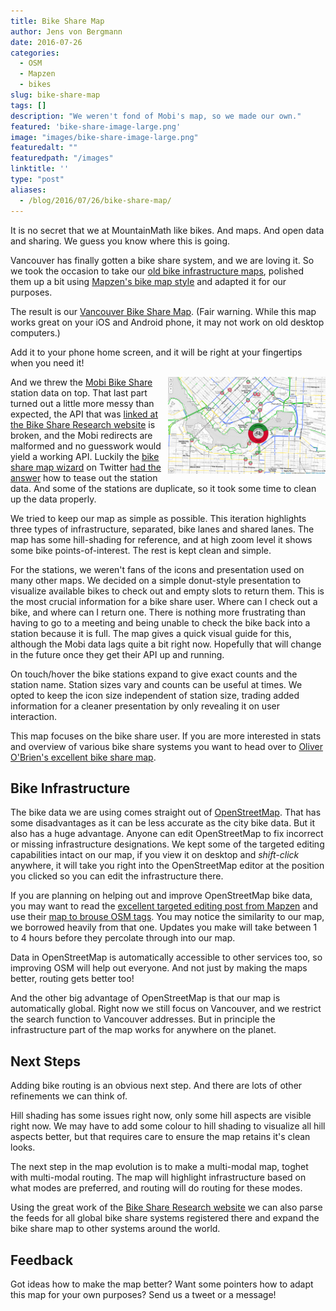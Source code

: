 ```yaml
---
title: Bike Share Map
author: Jens von Bergmann
date: 2016-07-26
categories:
  - OSM
  - Mapzen
  - bikes
slug: bike-share-map
tags: []
description: "We weren't fond of Mobi's map, so we made our own."
featured: 'bike-share-image-large.png'
image: "images/bike-share-image-large.png"
featuredalt: ""
featuredpath: "/images"
linktitle: ''
type: "post"
aliases:
  - /blog/2016/07/26/bike-share-map/
---
```


It is no secret that we at MountainMath like bikes. And maps. And open data and sharing. We guess you know where
this is going.

Vancouver has finally gotten a bike share system, and we are loving it. So we took the occasion to take our
[old bike infrastructure maps](http://doodles.mountainmath.ca/blog/2016/05/16/my-global-bike-map/), polished them up a
bit using [Mapzen's bike map style](https://mapzen.com/blog/targeted-editing-cycleways/) and adapted it for our purposes.

The result is our <a href="https://mountainmath.ca/mobi" class="btn btn-primary">Vancouver Bike Share Map</a>. (Fair
warning. While this map works great on your iOS and Android phone, it may not work on old desktop computers.)

Add it to your phone home screen, and it will be right at your fingertips when you need it!

<!-- more -->

<a href="https://mountainmath.ca/mobi" target="_blank"><img  src="images/bike-share-image-large.png"  style="width:50%;float:right;margin-left:10px;"></a>
And we threw the [Mobi Bike Share](https://www.mobibikes.ca/) station data on top. That last part turned out a little
more messy than expected, the API that was [linked at the Bike Share Research website](https://bikeshare-research.org/#bssid:vancouver)
is broken, and the Mobi redirects are malformed and no guesswork would yield a working API. Luckily
the [bike share map wizard](https://twitter.com/oobr) on 
Twitter [had the answer](https://twitter.com/oobr/status/756211668141547520) how to tease out the station data. And some
of the stations are duplicate, so it took some time to clean up the data properly.

We tried to keep our map as simple as possible. This iteration highlights three types of infrastructure, separated, bike lanes and
shared lanes. The map has some hill-shading for reference, and at high zoom level it shows some bike points-of-interest.
The rest is kept clean and simple.

For the stations, we weren't fans of the icons and presentation used on many other maps. We decided on a simple
donut-style presentation to visualize available bikes to check out and empty slots to return them. This is the most crucial
information for a bike share user. Where can I check out a bike, and where can I return one. There is nothing more frustrating
than having to go to a meeting and being unable to check the bike back into a station because it is full. The map gives
a quick visual guide for this, although the Mobi data lags quite a bit right now. Hopefully that will change in the future
once they get their API up and running.

On touch/hover the bike stations expand to give exact counts and the station name. Station sizes vary and counts can be
useful at times. We opted to keep the icon size independent of station size, trading added information for a cleaner
presentation by only revealing it on user interaction.

This map focuses on the bike share user. If you are more interested in stats and overview of various bike share systems
you want to head over to [Oliver O'Brien's excellent bike share map](http://bikes.oobrien.com).

## Bike Infrastructure
The bike data we are using comes straight out of [OpenStreetMap](http://www.openstreetmap.org/search?query=vancouver%2C%20bc#map=12/49.2497/-123.1193).
That has some disadvantages as it can be less accurate
as the city bike data. But it also has a huge advantage. Anyone can edit OpenStreetMap to fix incorrect or missing
infrastructure designations. We kept some of the targeted editing capabilities intact on our map, if you view it on desktop
and *shift-click* anywhere, it will take you right into the OpenStreetMap editor at the position you clicked so you can
edit the infrastructure there.

If you are planning on helping out and improve OpenStreetMap bike data, you may want to read the
[excellent targeted editing post from Mapzen](https://mapzen.com/blog/targeted-editing-cycleways/) and use their
[map to brouse OSM tags](https://mapzen-data.github.io/te-bike-lrm-mapzen/#point0lat=49.2820&point0lng=-123.1204&point1lat=49.2708&point1lng=-123.1341&mode=bicycle).
You may notice the similarity to our map, we borrowed heavily from that one. Updates you make will take between 1 to 4
hours before they percolate through into our map.

Data in OpenStreetMap is automatically accessible to other services too, so improving OSM will help out everyone. And not
just by making the maps better, routing gets better too!

And the other big advantage of OpenStreetMap is that our map is automatically global. Right now we still focus on
Vancouver, and we restrict the search function to Vancouver addresses. But in principle the infrastructure part of the
map works for anywhere on the planet. 

## Next Steps
Adding bike routing is an obvious next step. And there are lots of other refinements we can think of. 

Hill shading has some issues right now, only some
hill aspects are visible right now. We may have to add some colour to hill shading to visualize all hill aspects better,
but that requires care to ensure the map retains it's clean looks. 

The next step in the map evolution is to make a multi-modal map, toghet with multi-modal routing. The map will highlight
infrastructure based on what modes are preferred, and routing will do routing for these modes.

Using the great work of the [Bike Share Research website](https://bikeshare-research.org) we can also parse the feeds
for all global bike share systems registered there and expand the bike share map to other systems around the world. 

## Feedback
Got ideas how to make the map better? Want some pointers how to adapt this map for your own purposes? Send us a tweet
or a message!
